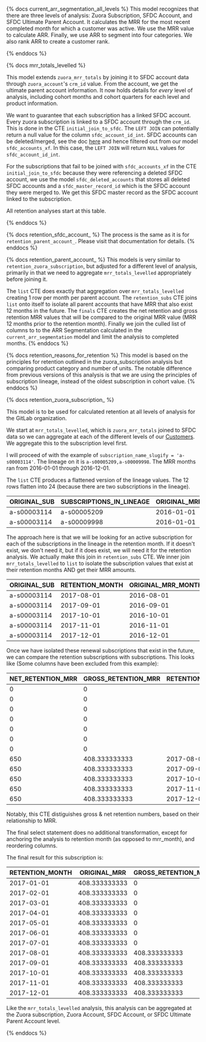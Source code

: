 {% docs current_arr_segmentation_all_levels %} 
This model recognizes that there are three levels of analysis: Zuora Subscription, SFDC Account, and SFDC Ultimate Parent Account. It calculates the MRR for the most recent completed month for which a customer was active. We use the MRR value to calculate ARR. Finally, we use ARR to segment into four categories. We also rank ARR to create a customer rank. 

{% enddocs %}

{% docs mrr_totals_levelled %}

This model extends `zuora_mrr_totals` by joining it to SFDC account data through `zuora_account`'s `crm_id` value.  From the account, we get the ultimate parent account information. It now holds details for _every_ level of analysis, including cohort months and cohort quarters for each level and product information. 

We want to guarantee that each subscription has a linked SFDC account. Every zuora subscription is linked to a SFDC account through the `crm_id`. This is done in the CTE `initial_join_to_sfdc`. The `LEFT JOIN` can potentially return a null value for the column `sfdc_account_id_int`. SFDC accounts can be deleted/merged, see the doc [here](LINK) and hence filtered out from our model `sfdc_accounts_xf`. In this case, the `LEFT JOIN` will return `NULL` values for `sfdc_account_id_int`.  

For the subscriptions that fail to be joined with `sfdc_accounts_xf` in the CTE `initial_join_to_sfdc` because they were referencing a deleted SFDC account, we use the model `sfdc_deleted_accounts` that stores all deleted SFDC accounts and a `sfdc_master_record_id` which is the SFDC account they were merged to. We get this SFDC master record as the SFDC account linked to the subscription. 

All retention analyses start at this table.

{% enddocs %}

{% docs retention_sfdc_account_ %}
The process is the same as it is for `retention_parent_account_`. Please visit that documentation for details.
{% enddocs %}

{% docs retention_parent_account_ %}
This models is very similar to `retention_zuora_subscription`, but adjusted for a different level of analysis, primarily in that we need to aggregate `mrr_totals_levelled` appropriately before joining it.

The `list` CTE does exactly that aggregation over `mrr_totals_levelled` creating 1 row per month per parent account. The `retention_subs` CTE joins `list` onto itself to isolate all parent accounts that have MRR that also exist 12 months in the future. The `finals` CTE creates the net retention and gross retention MRR values that will be compared to the original MRR value (MRR 12 months prior to the retention month). Finally we join the culled list of columns to to the ARR Segmentation calculated in the `current_arr_segmentation` model and limit the analysis to completed months. 
{% enddocs %}

{% docs retention_reasons_for_retention %}
This model is based on the principles for retention outlined in the zuora_subscription analysis but comparing product category and number of units. The notable difference from previous versions of this analysis is that we are using the principles of subscription lineage, instead of the oldest subscription in cohort value. 
{% enddocs %}

{% docs retention_zuora_subscription_ %}

This model is to be used for calculated retention at all levels of analysis for the GitLab organization. 

We start at `mrr_totals_levelled`, which is `zuora_mrr_totals` joined to SFDC data so we can aggregate at each of the different levels of our [Customers](https://about.gitlab.com/handbook/finance/operating-metrics/#customers). We aggregate this to the subscription level first. 

I will proceed of with the example of `subscription_name_slugify = 'a-s00003114'`. The lineage on it is `a-s00005209,a-s00009998`. The MRR months ran from  2016-01-01 through 2016-12-01.

The `list` CTE produces a flattened version of the lineage values. The 12 rows flatten into 24 (because there are two subscriptions in the lineage).

|ORIGINAL_SUB|SUBSCRIPTIONS_IN_LINEAGE|ORIGINAL_MRR_MONTH|RETENTION_MONTH|
|------|------|------|------|
|a-s00003114|a-s00005209|2016-01-01|2017-01-01|
|a-s00003114|a-s00009998|2016-01-01|2017-01-01|

The approach here is that we will be looking for an active subscription for each of the subscriptions in the lineage in the retention month. If it doesn't exist, we don't need it, but if it does exist, we will need it for the retention analysis. We actually make this join in `retention_subs` CTE. We inner join `mrr_totals_levelled` to `list` to isolate the subscription values that exist at their retention months AND get their MRR amounts. 

|ORIGINAL_SUB|RETENTION_MONTH|ORIGINAL_MRR_MONTH|RETENTION_MRR|
|------|------|------|------|
|a-s00003114|2017-08-01|2016-08-01|650|
|a-s00003114|2017-09-01|2016-09-01|650|
|a-s00003114|2017-10-01|2016-10-01|650|
|a-s00003114|2017-11-01|2016-11-01|650|
|a-s00003114|2017-12-01|2016-12-01|650|

Once we have isolated these renewal subscriptions that exist in the future, we can compare the retention subscriptions with subscriptions. This looks like (Some columns have been excluded from this example): 

|NET_RETENTION_MRR|GROSS_RETENTION_MRR|RETENTION_MONTH|MRR_MONTH|
|------|------|------|------|
|0|0||2016-01-01|408.333333333|
|0|0||2016-02-01|408.333333333|
|0|0||2016-03-01|408.333333333|
|0|0||2016-04-01|408.333333333|
|0|0||2016-05-01|408.333333333|
|0|0||2016-06-01|408.333333333|
|0|0||2016-07-01|408.333333333|
|650|408.333333333|2017-08-01|2016-08-01|408.333333333|
|650|408.333333333|2017-09-01|2016-09-01|408.333333333|
|650|408.333333333|2017-10-01|2016-10-01|408.333333333|
|650|408.333333333|2017-11-01|2016-11-01|408.333333333|
|650|408.333333333|2017-12-01|2016-12-01|408.333333333|


Notably, this CTE distiguishes gross & net retention numbers, based on their relationship to MRR. 

The final select statement does no additional transformation, except for anchoring the analysis to retention month (as opposed to mrr_month), and reordering columns. 

The final result for this subscription is:

|RETENTION_MONTH|ORIGINAL_MRR|GROSS_RETENTION_MRR|NET_RETENTION_MRR|
|------|------|------|------|
|2017-01-01|408.333333333|0|0|
|2017-02-01|408.333333333|0|0|
|2017-03-01|408.333333333|0|0|
|2017-04-01|408.333333333|0|0|
|2017-05-01|408.333333333|0|0|
|2017-06-01|408.333333333|0|0|
|2017-07-01|408.333333333|0|0|
|2017-08-01|408.333333333|408.333333333|650|
|2017-09-01|408.333333333|408.333333333|650|
|2017-10-01|408.333333333|408.333333333|650|
|2017-11-01|408.333333333|408.333333333|650|
|2017-12-01|408.333333333|408.333333333|650|

Like the `mrr_totals_levelled` analysis, this analysis can be aggregated at the Zuora subscription, Zuora Account, SFDC Account, or SFDC Ultimate Parent Account level. 

{% enddocs %}
